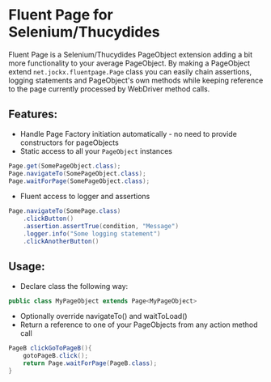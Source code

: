 Fluent Page for Selenium/Thucydides
===================================

Fluent Page is a Selenium/Thucydides PageObject extension adding a bit more functionality to your average PageObject.
By making a PageObject extend `net.jockx.fluentpage.Page` class you can easily chain assertions, logging statements and
PageObject's own methods while keeping reference to the page currently processed by WebDriver method calls.

Features:
---------
- Handle Page Factory initiation automatically - no need to provide constructors for pageObjects
- Static access to all your `PageObject` instances
```java
Page.get(SomePageObject.class);
Page.navigateTo(SomePageObject.class);
Page.waitForPage(SomePageObject.class);
```
- Fluent access to logger and assertions
```java
Page.navigateTo(SomePage.class)
    .clickButton()
    .assertion.assertTrue(condition, "Message")
    .logger.info("Some logging statement")
    .clickAnotherButton()
```
Usage:
------
- Declare class the following way:
```java
public class MyPageObject extends Page<MyPageObject>
```
- Optionally override navigateTo() and waitToLoad()
- Return a reference to one of your PageObjects from any action method call
```java
PageB clickGoToPageB(){
    gotoPageB.click();
    return Page.waitForPage(PageB.class);
}
```